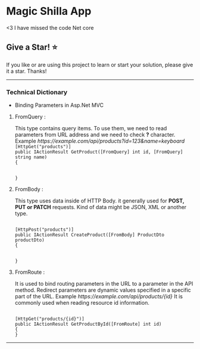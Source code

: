 ﻿﻿
# Magic Shilla App 

<3 I have missed the code Net core 

## Give a Star! :star:
If you like or are using this project to learn or start your solution, please give it a star. Thanks!


<hr/>

### Technical Dictionary
* Binding Parameters in Asp.Net MVC

<ol>
<li>FromQuery : <p> This type contains query items. To use them,  we need to read parameters 
from URL address and we need to check <b>?</b> character.
Example <i>https://example.com/api/products?id=123&name=keyboard</i>

<code>
[HttpGet("products")]
public IActionResult GetProduct([FromQuery] int id, [FromQuery] string name)
{

}
</code>

</p>
</li>
<li>FromBody : <p> This type uses data inside of HTTP Body. it generally used for <b>POST, PUT or PATCH</b> requests.
Kind of data might be JSON, XML or another type.
</p>

<code>
[HttpPost("products")]
public IActionResult CreateProduct([FromBody] ProductDto productDto)
{
   
}
</code>
</li>
<li>FromRoute : <p>It is used to bind routing parameters in the URL to a parameter in the API method. Redirect parameters are dynamic values specified in a specific part of the URL.
Example <i>https://example.com/api/products/{id}</i> It is commonly used when reading resource id information.
</p>
<code>
[HttpGet("products/{id}")]
public IActionResult GetProductById([FromRoute] int id)
{
}
</code>
</li>
</ol>

<hr/>
